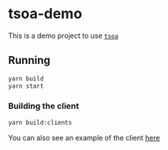 # tsoa-demo
This is a demo project to use [`tsoa`](https://github.com/lukeautry/tsoa)

## Running
```sh
yarn build
yarn start
```

### Building the client
```sh
yarn build:clients
```

You can also see an example of the client [here](/clients/typescript/sample.ts)